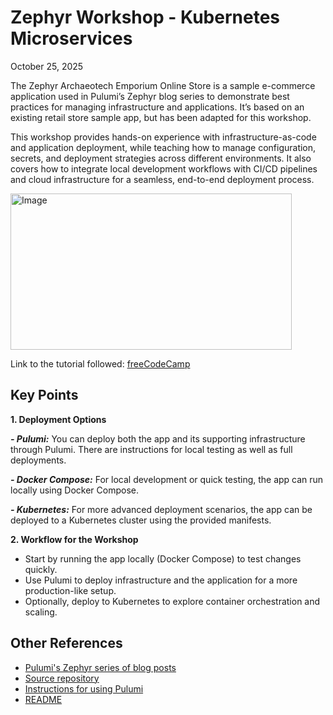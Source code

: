 # Zephyr Workshop - Kubernetes Microservices
October 25, 2025

The Zephyr Archaeotech Emporium Online Store is a sample e-commerce application used in Pulumi’s Zephyr blog series to demonstrate best practices for managing infrastructure and applications. It’s based on an existing retail store sample app, but has been adapted for this workshop.

This workshop provides hands-on experience with infrastructure-as-code and application deployment, while teaching how to manage configuration, secrets, and deployment strategies across different environments. It also covers how to integrate local development workflows with CI/CD pipelines and cloud infrastructure for a seamless, end-to-end deployment process.

<img width="450" height="250" alt="Image" src="https://github.com/user-attachments/assets/d1083db4-c75d-4bbf-b7c6-2968036d3c9c" />

Link to the tutorial followed: [freeCodeCamp](https://www.youtube.com/watch?v=hK8wf18SasY&t=767s)

## Key Points

**1. Deployment Options**

***- Pulumi:*** You can deploy both the app and its supporting infrastructure through Pulumi. There are instructions for local testing as well as full deployments.

***- Docker Compose:*** For local development or quick testing, the app can run locally using Docker Compose.

***- Kubernetes:*** For more advanced deployment scenarios, the app can be deployed to a Kubernetes cluster using the provided manifests.

**2. Workflow for the Workshop**
- Start by running the app locally (Docker Compose) to test changes quickly.
- Use Pulumi to deploy infrastructure and the application for a more production-like setup.
- Optionally, deploy to Kubernetes to explore container orchestration and scaling.

## Other References

- [Pulumi's Zephyr series of blog posts](https://www.pulumi.com/blog/tag/zephyr/)
- [Source repository](https://github.com/aws-containers/retail-store-sample-app)
- [Instructions for using Pulumi](infra/README.md)
- [README](develop/pulumi/README.md)
